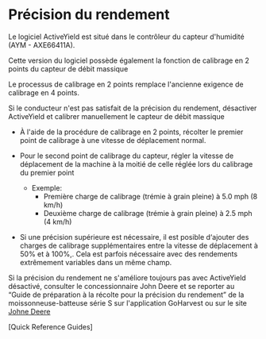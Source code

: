 # Précision du rendement

Le logiciel ActiveYield est situé dans le contrôleur du capteur d'humidité (AYM - AXE66411A).

Cette version du logiciel possède également la fonction de calibrage en 2 points du capteur de débit massique
 

Le processus de calibrage en 2 points remplace l'ancienne exigence de calibrage en 4 points.

Si le conducteur n'est pas satisfait de la précision du rendement, désactiver ActiveYield et calibrer manuellement le
capteur de débit massique


* À l'aide de la procédure de calibrage en 2 points, récolter le premier point de calibrage à une vitesse de déplacement normal.

* Pour le second point de calibrage du capteur, régler la vitesse de déplacement de la machine à la moitié de celle réglée lors du
calibrage du premier point
    * Exemple:
        * Première charge de calibrage (trémie à grain pleine) à 5.0 mph (8 km/h)
        * Deuxième charge de calibrage (trémie à grain pleine) à 2.5 mph (4 km/h)

* Si une précision supérieure est nécessaire, il est posible d‘ajouter des charges de calibrage supplémentaires entre la vitesse de
déplacement à 50% et à 100%,. Cela est parfois nécessaire avec des rendements extrêmement variables dans un même champ.

Si la précision du rendement ne s'améliore toujours pas avec ActiveYield désactivé, consulter le concessionnaire
John Deere et se reporter au “Guide de préparation à la récolte pour la précision du rendement” de la
moissonneuse-batteuse série S sur l'application GoHarvest ou sur le site [Johne Deere](https://www.deere.com/en/)

[Quick Reference Guides]